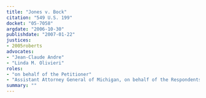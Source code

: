 ```yaml
---
title: "Jones v. Bock"
citation: "549 U.S. 199"
docket: "05-7058"
argdate: "2006-10-30"
publishdate: "2007-01-22"
justices:
- 2005roberts
advocates:
- "Jean-Claude Andre"
- "Linda M. Olivieri"
roles:
- "on behalf of the Petitioner"
- "Assistant Attorney General of Michigan, on behalf of the Respondents"
summary: ""
---
```


